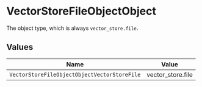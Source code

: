 # VectorStoreFileObjectObject

The object type, which is always `vector_store.file`.


## Values

| Name                                         | Value                                        |
| -------------------------------------------- | -------------------------------------------- |
| `VectorStoreFileObjectObjectVectorStoreFile` | vector_store.file                            |